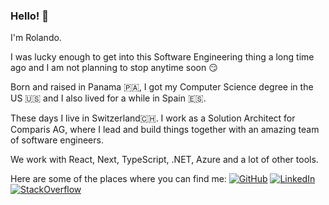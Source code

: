 ### Hello! 👋

I'm Rolando.

I was lucky enough to get into this Software Engineering thing a long time ago and I am not planning to stop anytime soon 😏

Born and raised in Panama 🇵🇦, I got my Computer Science degree in the US 🇺🇸 and I also lived for a while in Spain 🇪🇸. 

These days I live in Switzerland🇨🇭. I work as a Solution Architect for Comparis AG, where I lead and build things together with an amazing team of software engineers.

We work with React, Next, TypeScript, .NET, Azure and a lot of other tools.

Here are some of the places where you can find me:
[![GitHub](https://img.shields.io/badge/-GitHub-black?logo=github)](https://github.com/rolspace)
[![LinkedIn](https://img.shields.io/badge/-Rolando%20Ramos-blue?logo=linkedin)](https://www.linkedin.com/in/rolandoramosrestrepo/)
[![StackOverflow](https://img.shields.io/badge/-Stack%20Overflow-orange?logo=stackoverflow&logoColor=white)](https://stackoverflow.com/users/6909765/rolspace)
